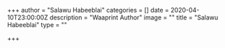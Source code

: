 +++
author = "Salawu Habeeblai"
categories = []
date = 2020-04-10T23:00:00Z
description = "Waaprint Author"
image = ""
title = "Salawu Habeeblai"
type = ""

+++
